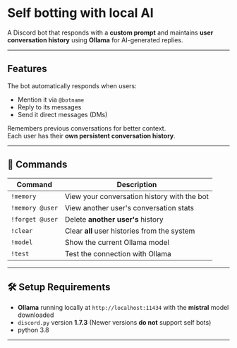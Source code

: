 # Self botting with local AI

A Discord bot that responds with a **custom prompt** and maintains **user conversation history** using **Ollama** for AI-generated replies.

---

##  Features

The bot automatically responds when users:

- Mention it via `@botname`
- Reply to its messages
- Send it direct messages (DMs)

Remembers previous conversations for better context.  
Each user has their **own persistent conversation history**.

---

## 📜 Commands

| Command              | Description                                              |
|----------------------|----------------------------------------------------------|
| `!memory`            | View your conversation history with the bot              |
| `!memory @user`      | View another user's conversation stats                   |
| `!forget @user`      | Delete **another user's** history                        |
| `!clear`             | Clear **all** user histories from the system             |
| `!model`             | Show the current Ollama model                            |
| `!test`              | Test the connection with Ollama                          |

---

## 🛠️ Setup Requirements

- **Ollama** running locally at `http://localhost:11434` with the **mistral** model downloaded  
- `discord.py` version **1.7.3** (Newer versions **do not** support self bots)
- python 3.8
---

